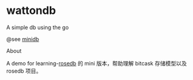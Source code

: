 # wattondb
A simple db using the go

@see [minidb](https://github.com/flower-corp/minidb/blob/main/db_test.go)

About

A demo for learning-[rosedb](https://github.com/flower-corp/rosedb) 的 mini 版本，帮助理解 bitcask 存储模型以及 rosedb 项目。